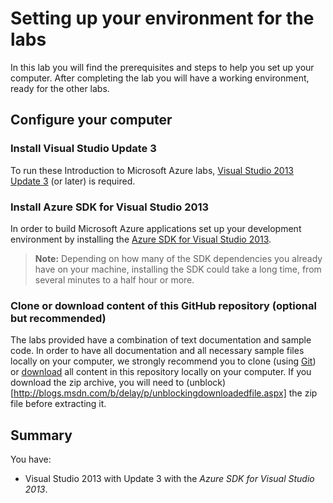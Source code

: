 ﻿Setting up your environment for the labs
========================================
In this lab you will find the prerequisites and steps to help you set up your computer. After completing the lab you will have a working environment, ready for the other labs.

Configure your computer
-----------------------

### Install Visual Studio Update 3
To run these Introduction to Microsoft Azure labs, [Visual Studio 2013 Update 3](http://www.microsoft.com/en-us/download/details.aspx?id=43721) (or later)  is required.

### Install Azure SDK for Visual Studio 2013
In order to build Microsoft Azure applications set up your development environment by installing the [Azure SDK for Visual Studio 2013](http://go.microsoft.com/fwlink/?linkid=324322&clcid=0x409).

> **Note:** Depending on how many of the SDK dependencies you already have on your machine, installing the SDK could take a long time, from several minutes to a half hour or more.


### Clone or download content of this GitHub repository (optional but recommended)

The labs provided have a combination of text documentation and sample code. In order to have all documentation and all necessary sample files locally on your computer, we strongly recommend you to clone (using [Git](http://git-scm.com/)) or [download](https://github.com/Azure-Readiness/HOL-Intro-to-Azure/archive/master.zip) all content in this repository locally on your computer. If you download the zip archive, you will need to (unblock)[http://blogs.msdn.com/b/delay/p/unblockingdownloadedfile.aspx] the zip file before extracting it.

Summary
-------

You have:

* Visual Studio 2013 with Update 3 with the _Azure SDK for Visual Studio 2013_.


